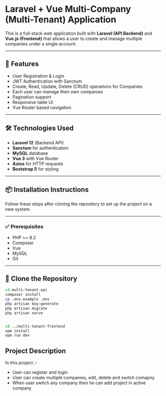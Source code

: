 # Laravel + Vue Multi-Company (Multi-Tenant) Application

This is a full-stack web application built with **Laravel (API Backend)** and **Vue.js (Frontend)** that allows a user to create and manage multiple companies under a single account.

---

## 🚀 Features

- User Registration & Login
- JWT Authentication with Sanctum
- Create, Read, Update, Delete (CRUD) operations for Companies
- Each user can manage their own companies
- Pagination support
- Responsive table UI
- Vue Router based navigation

---

## 🛠️ Technologies Used

- **Laravel 12** (Backend API)
- **Sanctum** for authentication
- **MySQL** database
- **Vue 3** with Vue Router
- **Axios** for HTTP requests
- **Bootstrap 5** for styling

---

## 📦 Installation Instructions

Follow these steps after cloning the repository to set up the project on a new system.

---

### ✅ Prerequisites

- PHP >= 8.2
- Composer
- Vue
- MySQL
- Git

---

## 🧾 Clone the Repository

```bash
cd multi-tenant-api
composer install
cp .env.example .env
php artisan key:generate
php artisan migrate
php artisan serve


cd ../multi-tenant-frontend
npm install
npm run dev
```

## Project Description
In this project :- 
- User can register and login
- User can create multiple companies, edit, delete and switch comapny
- When user switch any company then he can add project in active company
